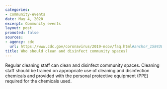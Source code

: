 ```yaml
---
categories:
- community-events
date: May 4, 2020
excerpt: Community events
layout: post
promoted: false
sources:
- agency: cdc
  url: https://www.cdc.gov/coronavirus/2019-ncov/faq.html#anchor_1584388242595
title: Who should clean and disinfect community spaces?
---
```


Regular cleaning staff can clean and disinfect community spaces. Cleaning staff should be trained on appropriate use of cleaning and disinfection chemicals and provided with the personal protective equipment (PPE) required for the chemicals used.
